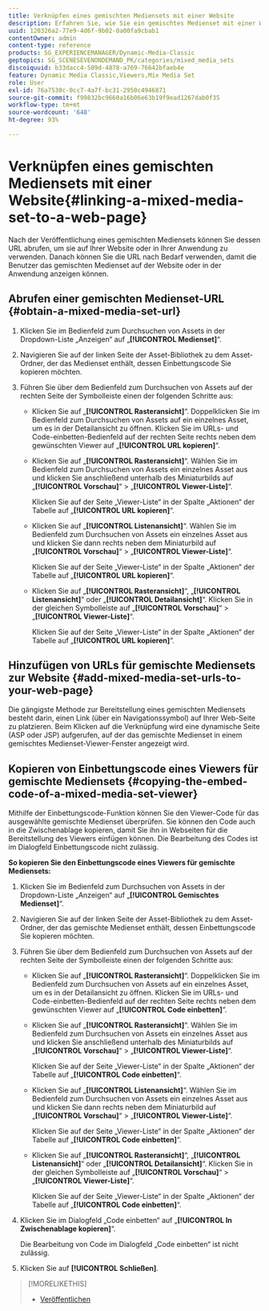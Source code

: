 ```yaml
---
title: Verknüpfen eines gemischten Mediensets mit einer Website
description: Erfahren Sie, wie Sie ein gemischtes Medienset mit einer Webseite verknüpfen.
uuid: 120326a2-77e9-4d6f-9b02-0a00fa9cbab1
contentOwner: admin
content-type: reference
products: SG_EXPERIENCEMANAGER/Dynamic-Media-Classic
geptopics: SG_SCENESEVENONDEMAND_PK/categories/mixed_media_sets
discoiquuid: b33dacc4-509d-4878-a769-76642bfaeb4e
feature: Dynamic Media Classic,Viewers,Mix Media Set
role: User
exl-id: 76a7530c-0cc7-4a7f-bc31-2950c4946871
source-git-commit: f99832bc9660a16b06e63b19f9ead1267dab0f35
workflow-type: tm+mt
source-wordcount: '648'
ht-degree: 93%

---
```


# Verknüpfen eines gemischten Mediensets mit einer Website{#linking-a-mixed-media-set-to-a-web-page}

Nach der Veröffentlichung eines gemischten Mediensets können Sie dessen URL abrufen, um sie auf Ihrer Website oder in Ihrer Anwendung zu verwenden. Danach können Sie die URL nach Bedarf verwenden, damit die Benutzer das gemischten Medienset auf der Website oder in der Anwendung anzeigen können.

## Abrufen einer gemischten Medienset-URL {#obtain-a-mixed-media-set-url}

1. Klicken Sie im Bedienfeld zum Durchsuchen von Assets in der Dropdown-Liste „Anzeigen“ auf „**[!UICONTROL Medienset]**“.
1. Navigieren Sie auf der linken Seite der Asset-Bibliothek zu dem Asset-Ordner, der das Medienset enthält, dessen Einbettungscode Sie kopieren möchten.
1. Führen Sie über dem Bedienfeld zum Durchsuchen von Assets auf der rechten Seite der Symbolleiste einen der folgenden Schritte aus:

   * Klicken Sie auf „**[!UICONTROL Rasteransicht]**“. Doppelklicken Sie im Bedienfeld zum Durchsuchen von Assets auf ein einzelnes Asset, um es in der Detailansicht zu öffnen. Klicken Sie im URLs- und Code-einbetten-Bedienfeld auf der rechten Seite rechts neben dem gewünschten Viewer auf „**[!UICONTROL URL kopieren]**“.
   * Klicken Sie auf „**[!UICONTROL Rasteransicht]**“. Wählen Sie im Bedienfeld zum Durchsuchen von Assets ein einzelnes Asset aus und klicken Sie anschließend unterhalb des Miniaturbilds auf „**[!UICONTROL Vorschau]**“ > „**[!UICONTROL Viewer-Liste]**“.

      Klicken Sie auf der Seite „Viewer-Liste“ in der Spalte „Aktionen“ der Tabelle auf „**[!UICONTROL URL kopieren]**“.

   * Klicken Sie auf „**[!UICONTROL Listenansicht]**“. Wählen Sie im Bedienfeld zum Durchsuchen von Assets ein einzelnes Asset aus und klicken Sie dann rechts neben dem Miniaturbild auf „**[!UICONTROL Vorschau]**“ > „**[!UICONTROL Viewer-Liste]**“.

      Klicken Sie auf der Seite „Viewer-Liste“ in der Spalte „Aktionen“ der Tabelle auf „**[!UICONTROL URL kopieren]**“.

   * Klicken Sie auf „**[!UICONTROL Rasteransicht]**“, „**[!UICONTROL Listenansicht]**“ oder „**[!UICONTROL Detailansicht]**“. Klicken Sie in der gleichen Symbolleiste auf „**[!UICONTROL Vorschau]**“ > „**[!UICONTROL Viewer-Liste]**“.

      Klicken Sie auf der Seite „Viewer-Liste“ in der Spalte „Aktionen“ der Tabelle auf „**[!UICONTROL URL kopieren]**“.

## Hinzufügen von URLs für gemischte Mediensets zur Website {#add-mixed-media-set-urls-to-your-web-page}

Die gängigste Methode zur Bereitstellung eines gemischten Mediensets besteht darin, einen Link (über ein Navigationssymbol) auf Ihrer Web-Seite zu platzieren. Beim Klicken auf die Verknüpfung wird eine dynamische Seite (ASP oder JSP) aufgerufen, auf der das gemischte Medienset in einem gemischtes Medienset-Viewer-Fenster angezeigt wird.

## Kopieren von Einbettungscode eines Viewers für gemischte Mediensets {#copying-the-embed-code-of-a-mixed-media-set-viewer}

Mithilfe der Einbettungscode-Funktion können Sie den Viewer-Code für das ausgewählte gemischte Medienset überprüfen. Sie können den Code auch in die Zwischenablage kopieren, damit Sie ihn in Webseiten für die Bereitstellung des Viewers einfügen können. Die Bearbeitung des Codes ist im Dialogfeld Einbettungscode nicht zulässig.

**So kopieren Sie den Einbettungscode eines Viewers für gemischte Mediensets:**

1. Klicken Sie im Bedienfeld zum Durchsuchen von Assets in der Dropdown-Liste „Anzeigen“ auf „**[!UICONTROL Gemischtes Medienset]**“.
1. Navigieren Sie auf der linken Seite der Asset-Bibliothek zu dem Asset-Ordner, der das gemischte Medienset enthält, dessen Einbettungscode Sie kopieren möchten.
1. Führen Sie über dem Bedienfeld zum Durchsuchen von Assets auf der rechten Seite der Symbolleiste einen der folgenden Schritte aus:

   * Klicken Sie auf „**[!UICONTROL Rasteransicht]**“. Doppelklicken Sie im Bedienfeld zum Durchsuchen von Assets auf ein einzelnes Asset, um es in der Detailansicht zu öffnen. Klicken Sie im URLs- und Code-einbetten-Bedienfeld auf der rechten Seite rechts neben dem gewünschten Viewer auf „**[!UICONTROL Code einbetten]**“.
   * Klicken Sie auf „**[!UICONTROL Rasteransicht]**“. Wählen Sie im Bedienfeld zum Durchsuchen von Assets ein einzelnes Asset aus und klicken Sie anschließend unterhalb des Miniaturbilds auf „**[!UICONTROL Vorschau]**“ > „**[!UICONTROL Viewer-Liste]**“.

      Klicken Sie auf der Seite „Viewer-Liste“ in der Spalte „Aktionen“ der Tabelle auf „**[!UICONTROL Code einbetten]**“.

   * Klicken Sie auf „**[!UICONTROL Listenansicht]**“. Wählen Sie im Bedienfeld zum Durchsuchen von Assets ein einzelnes Asset aus und klicken Sie dann rechts neben dem Miniaturbild auf „**[!UICONTROL Vorschau]**“ > „**[!UICONTROL Viewer-Liste]**“.

      Klicken Sie auf der Seite „Viewer-Liste“ in der Spalte „Aktionen“ der Tabelle auf „**[!UICONTROL Code einbetten]**“.

   * Klicken Sie auf „**[!UICONTROL Rasteransicht]**“, „**[!UICONTROL Listenansicht]**“ oder „**[!UICONTROL Detailansicht]**“. Klicken Sie in der gleichen Symbolleiste auf „**[!UICONTROL Vorschau]**“ > „**[!UICONTROL Viewer-Liste]**“.

      Klicken Sie auf der Seite „Viewer-Liste“ in der Spalte „Aktionen“ der Tabelle auf „**[!UICONTROL Code einbetten]**“.

1. Klicken Sie im Dialogfeld „Code einbetten“ auf „**[!UICONTROL In Zwischenablage kopieren]**“.

   Die Bearbeitung von Code im Dialogfeld „Code einbetten“ ist nicht zulässig.

1. Klicken Sie auf **[!UICONTROL Schließen]**.

>[!MORELIKETHIS]
>
>* [Veröffentlichen](publishing-files.md#publishing_files)

